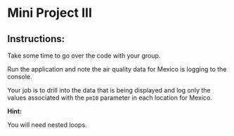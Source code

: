 # Mini Project III

## Instructions:

Take some time to go over the code with your group.

Run the application and note the air quality data for Mexico is logging to the console.

Your job is to drill into the data that is being displayed and log only the values associated with the `pm10` parameter in each location for Mexico.

**Hint:**

You will need nested loops.
